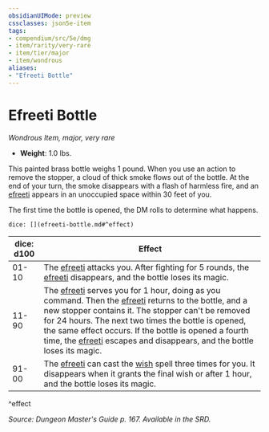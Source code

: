 ```yaml
---
obsidianUIMode: preview
cssclasses: json5e-item
tags:
- compendium/src/5e/dmg
- item/rarity/very-rare
- item/tier/major
- item/wondrous
aliases: 
- "Efreeti Bottle"
---
```

# Efreeti Bottle
*Wondrous Item, major, very rare*  

- **Weight**: 1.0 lbs.

This painted brass bottle weighs 1 pound. When you use an action to remove the stopper, a cloud of thick smoke flows out of the bottle. At the end of your turn, the smoke disappears with a flash of harmless fire, and an [efreeti](/Systems/5e/bestiary/elemental/efreeti.md) appears in an unoccupied space within 30 feet of you.

The first time the bottle is opened, the DM rolls to determine what happens.

`dice: [](efreeti-bottle.md#^effect)`

| dice: d100 | Effect |
|------------|--------|
| 01-10 | The [efreeti](/Systems/5e/bestiary/elemental/efreeti.md) attacks you. After fighting for 5 rounds, the [efreeti](/Systems/5e/bestiary/elemental/efreeti.md) disappears, and the bottle loses its magic. |
| 11-90 | The [efreeti](/Systems/5e/bestiary/elemental/efreeti.md) serves you for 1 hour, doing as you command. Then the [efreeti](/Systems/5e/bestiary/elemental/efreeti.md) returns to the bottle, and a new stopper contains it. The stopper can't be removed for 24 hours. The next two times the bottle is opened, the same effect occurs. If the bottle is opened a fourth time, the [efreeti](/Systems/5e/bestiary/elemental/efreeti.md) escapes and disappears, and the bottle loses its magic. |
| 91-00 | The [efreeti](/Systems/5e/bestiary/elemental/efreeti.md) can cast the [wish](/Systems/5e/spells/wish.md) spell three times for you. It disappears when it grants the final wish or after 1 hour, and the bottle loses its magic. |
^effect

*Source: Dungeon Master's Guide p. 167. Available in the SRD.*